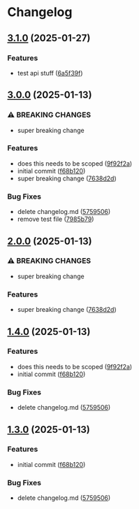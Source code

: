 # Changelog

## [3.1.0](https://github.com/landlockedboat/release-please-test/compare/api@v3.0.0...api@v3.1.0) (2025-01-27)


### Features

* test api stuff ([6a5f39f](https://github.com/landlockedboat/release-please-test/commit/6a5f39fb316a98d4ac554c54c4ba57943ea1d6d9))

## [3.0.0](https://github.com/landlockedboat/release-please-test/compare/api-v2.0.0...api@v3.0.0) (2025-01-13)


### ⚠ BREAKING CHANGES

* super breaking change

### Features

* does this needs to be scoped ([9f92f2a](https://github.com/landlockedboat/release-please-test/commit/9f92f2ac2879f1bd7feb138d467049d5d3648fa5))
* initial commit ([f68b120](https://github.com/landlockedboat/release-please-test/commit/f68b1208b8db627c9d3887c3077d6ceafebdbb7d))
* super breaking change ([7638d2d](https://github.com/landlockedboat/release-please-test/commit/7638d2dfaec83dd77b56d5761be4b1256267b5e6))


### Bug Fixes

* delete changelog.md ([5759506](https://github.com/landlockedboat/release-please-test/commit/57595069db3051c1a4d04f92959f9762e798d85f))
* remove test file ([7985b79](https://github.com/landlockedboat/release-please-test/commit/7985b791c8507bbd6f299327199afdfe13b78e25))

## [2.0.0](https://github.com/landlockedboat/release-please-test/compare/api@v1.4.0...api@v2.0.0) (2025-01-13)


### ⚠ BREAKING CHANGES

* super breaking change

### Features

* super breaking change ([7638d2d](https://github.com/landlockedboat/release-please-test/commit/7638d2dfaec83dd77b56d5761be4b1256267b5e6))

## [1.4.0](https://github.com/landlockedboat/release-please-test/compare/api-v1.3.0...api@v1.4.0) (2025-01-13)


### Features

* does this needs to be scoped ([9f92f2a](https://github.com/landlockedboat/release-please-test/commit/9f92f2ac2879f1bd7feb138d467049d5d3648fa5))
* initial commit ([f68b120](https://github.com/landlockedboat/release-please-test/commit/f68b1208b8db627c9d3887c3077d6ceafebdbb7d))


### Bug Fixes

* delete changelog.md ([5759506](https://github.com/landlockedboat/release-please-test/commit/57595069db3051c1a4d04f92959f9762e798d85f))

## [1.3.0](https://github.com/landlockedboat/release-please-test/compare/v1.2.0...1.3.0) (2025-01-13)


### Features

* initial commit ([f68b120](https://github.com/landlockedboat/release-please-test/commit/f68b1208b8db627c9d3887c3077d6ceafebdbb7d))


### Bug Fixes

* delete changelog.md ([5759506](https://github.com/landlockedboat/release-please-test/commit/57595069db3051c1a4d04f92959f9762e798d85f))
